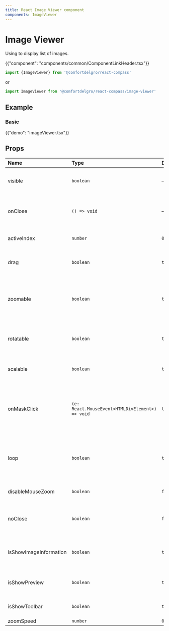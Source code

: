 ```yaml
---
title: React Image Viewer component
components: ImageViewer
---
```


# Image Viewer

<p class="description">Using to display list of images.</p>

{{"component": "components/common/ComponentLinkHeader.tsx"}}

```jsx
import {ImageViewer} from '@comfortdelgro/react-compass'
```

or

```jsx
import ImageViewer from '@comfortdelgro/react-compass/image-viewer'
```

## Example

### Basic

{{"demo": "ImageViewer.tsx"}}

## Props

| Name                   | Type                                            | Default | Description                                                                    |
| :--------------------- | :---------------------------------------------- | :------ | :----------------------------------------------------------------------------- |
| visible                | `boolean`                                       | —       | If true, the image viewer is open.                                             |
| onClose                | `() => void`                                    | —       | Callback fired when the modal needs to be closed.                              |
| activeIndex            | `number`                                        | `0`     | Set default image position                                                     |
| drag                   | `boolean`                                       | `true`  | If true, the user will be able to drag the image                               |
| zoomable               | `boolean`                                       | `true`  | If true, the user will be able to zoom the image (zoom-in, zoom-out).          |
| rotatable              | `boolean`                                       | `true`  | If true, the user will be able to rotate the image                             |
| scalable               | `boolean`                                       | `true`  | If true, the user will be able to scale the image                              |
| onMaskClick            | `(e: React.MouseEvent<HTMLDivElement>) => void` | `true`  | This function will be called when the user clicks on the mash background image |
| loop                   | `boolean`                                       | `true`  | If true, when user clicks next or previous the image will loop continuously    |
| disableMouseZoom       | `boolean`                                       | `false` | If true, user cannot zoom                                                      |
| noClose                | `boolean`                                       | `false` | If true, when the user won't be able to close the modal                        |
| isShowImageInformation | `boolean`                                       | `true`  | If true, image information will be displayed                                   |
| isShowPreview          | `boolean`                                       | `true`  | If true, a list of preview images will be displayed                            |
| isShowToolbar          | `boolean`                                       | `true`  | If true, toolbar will be displayed                                             |
| zoomSpeed              | `number`                                        | `0.05`  |                                                                                |
